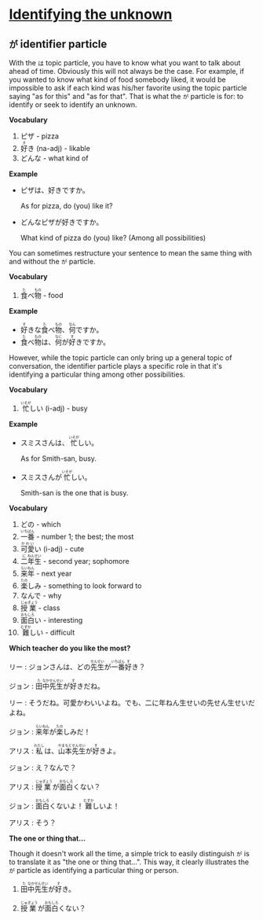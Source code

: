 # [Identifying the unknown](http://www.guidetojapanese.org/learn/complete/unknown)

## `が` identifier particle

With the `は` topic particle, you have to know what you want to talk about ahead of time. Obviously this will not always be the case. For example, if you wanted to know what kind of food somebody liked, it would be impossible to ask if each kind was his/her favorite using the topic particle saying "as for this" and "as for that". That is what the `が` particle is for: to identify or seek to identify an unknown.

**Vocabulary**

1. ピザ - pizza
1. <ruby>好<rt>す</rt>き</ruby> (na-adj) - likable
1. どんな - what kind of

**Example**

- ピザは、好きですか。
    
    As for pizza, do (you) like it?

- どんなピザが好きですか。

    What kind of pizza do (you) like? (Among all possibilities)

You can sometimes restructure your sentence to mean the same thing with and without the `が` particle.

**Vocabulary**

1. <ruby>食<rt>た</rt>べ<rt></rt>物<rt>もの</rt></ruby> - food

**Example**

- <ruby>好<rt>す</rt>きな<rt></rt>食<rt>た</rt>べ<rt></rt>物<rt>もの</rt>、<rt></rt>何<rt>なん</rt>ですか。</ruby>
- <ruby>食<rt>た</rt>べ<rt></rt>物<rt>もの</rt>は、<rt></rt>何<rt>なに</rt>が<rt></rt>好<rt>す</rt>きですか。</ruby>

However, while the topic particle can only bring up a general topic of conversation, the identifier particle plays a specific role in that it's identifying a particular thing among other possibilities.

**Vocabulary**

1. <ruby>忙<rt>いそが</rt>しい</ruby> (i-adj) - busy

**Example**

- <ruby>スミスさんは、<rt></rt>忙<rt>いそが</rt>しい。</ruby>

    As for Smith-san, busy.

- <ruby>スミスさんが<rt></rt>忙<rt>いそが</rt>しい。</ruby>

    Smith-san is the one that is busy.

**Vocabulary**

1. どの - which
1. <ruby>一<rt>いち</rt>番<rt>ばん</rt></ruby> - number 1; the best; the most
1. <ruby>可愛<rt>かわい</rt>い</ruby> (i-adj) - cute
1. <ruby>二<rt>に</rt>年<rt>ねん</rt>生<rt>せい</rt></ruby> - second year; sophomore
1. <ruby>来<rt>らい</rt>年<rt>ねん</rt></ruby> - next year
1. <ruby>楽<rt>たの</rt>しみ</ruby> - something to look forward to
1. なんで - why
1. <ruby>授<rt>じゅ</rt>業<rt>ぎょう</rt></ruby> - class
1. <ruby>面<rt>おも</rt>白<rt>しろ</rt>い</ruby> - interesting
1. <ruby>難<rt>むずか</rt>しい</ruby> - difficult

**Which teacher do you like the most?**

リー : <ruby>ジョンさんは、どの<rt></rt>先<rt>せん</rt>生<rt>せい</rt>が<rt></rt>一<rt>いち</rt>番<rt>ばん</rt>好<rt>す</rt>き？

ジョン : <ruby>田<rt>た</rt>中<rt>なか</rt>先<rt>せん</rt>生<rt>せい</rt>が<rt></rt>好<rt>す</rt>きだね。</ruby>

リー : </ruby>そうだね。<rt></rt>可愛<rt>かわい</rt>いよね。でも、<rt></rt>二<rt>に</rt>年<rt>ねん</rt>生<rt>せい</rt>の<rt></rt>先<rt>せん</rt>生<rt>せい</rt>だよね。</ruby>

ジョン : <ruby>来<rt>らい</rt>年<rt>ねん</rt>が<rt></rt>楽<rt>たの</rt>しみだ！</ruby>

アリス : <ruby>私<rt>わたし</rt>は、<rt></rt>山本<rt>やまもと</rt>先<rt>せん</rt>生<rt>せい</rt>が<rt></rt>好<rt>す</rt>きよ。</ruby>

ジョン : え？なんで？

アリス : <ruby>授<rt>じゅ</rt>業<rt>ぎょう</rt>が<rt></rt>面<rt>おも</rt>白<rt>しろ</rt>くない？</ruby>

ジョン : <ruby>面<rt>おも</rt>白<rt>しろ</rt>くないよ！<rt></rt>難<rt>むずか</rt>しいよ！</ruby>

アリス : そう？

**The one or thing that...**

Though it doesn't work all the time, a simple trick to easily distinguish `が` is to translate it as "the one or thing that...". This way, it clearly illustrates the `が` particle as identifying a particular thing or person.

1. <ruby>田<rt>た</rt>中<rt>なか</rt>先<rt>せん</rt>生<rt>せい</rt>が<rt></rt>好<rt>す</rt>き。</ruby>

1. <ruby>授<rt>じゅ</rt>業<rt>ぎょう</rt>が<rt></rt>面<rt>おも</rt>白<rt>しろ</rt>くない？</ruby>